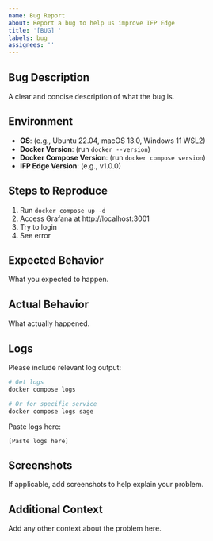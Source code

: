 ```yaml
---
name: Bug Report
about: Report a bug to help us improve IFP Edge
title: '[BUG] '
labels: bug
assignees: ''
---
```


## Bug Description
A clear and concise description of what the bug is.

## Environment
- **OS**: (e.g., Ubuntu 22.04, macOS 13.0, Windows 11 WSL2)
- **Docker Version**: (run `docker --version`)
- **Docker Compose Version**: (run `docker compose version`)
- **IFP Edge Version**: (e.g., v1.0.0)

## Steps to Reproduce
1. Run `docker compose up -d`
2. Access Grafana at http://localhost:3001
3. Try to login
4. See error

## Expected Behavior
What you expected to happen.

## Actual Behavior
What actually happened.

## Logs
Please include relevant log output:

```bash
# Get logs
docker compose logs

# Or for specific service
docker compose logs sage
```

Paste logs here:
```
[Paste logs here]
```

## Screenshots
If applicable, add screenshots to help explain your problem.

## Additional Context
Add any other context about the problem here.
